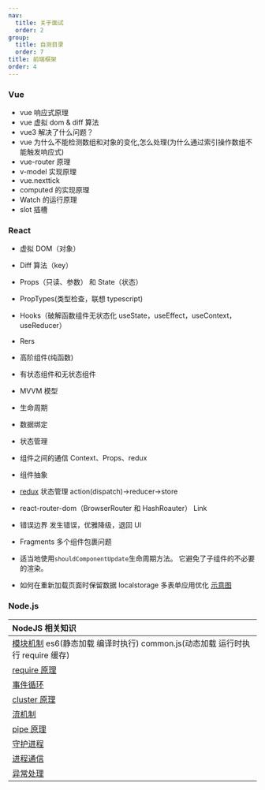 ```yaml
---
nav:
  title: 关于面试
  order: 2
group:
  title: 自测目录
  order: 7
title: 前端框架
order: 4
---
```


### Vue

- vue 响应式原理
- vue 虚拟 dom & diff 算法
- vue3 解决了什么问题？
- vue 为什么不能检测数组和对象的变化,怎么处理(为什么通过索引操作数组不能触发响应式)
- vue-router 原理
- v-model 实现原理
- vue.nexttick
- computed 的实现原理
- Watch 的运行原理
- slot 插槽

### React

- 虚拟 DOM（对象）
- Diff 算法（key）
- Props（只读、参数） 和 State（状态）
- PropTypes(类型检查，联想 typescript)
- Hooks（破解函数组件无状态化 useState，useEffect，useContext，useReducer）
- Rers
- 高阶组件(纯函数)
- 有状态组件和无状态组件
- MVVM 模型
- 生命周期
- 数据绑定
- 状态管理
- 组件之间的通信 Context、Props、redux
- 组件抽象
- [redux](https://tech.meituan.com/2017/07/14/redux-design-code.html) 状态管理 action(dispatch)→reducer→store
- react-router-dom（BrowserRouter 和 HashRoauter） Link
- 错误边界 发生错误，优雅降级，退回 UI
- Fragments 多个组件包裹问题

- 适当地使用`shouldComponentUpdate`生命周期方法。 它避免了子组件的不必要的渲染。
- 如何在重新加载页面时保留数据 localstorage 多表单应用优化 [示意图](https://image.fundebug.com/2019-05-31-10.png)

### Node.js

| NodeJS 相关知识                                                                                                             |
| :-------------------------------------------------------------------------------------------------------------------------- |
| [模块机制](https://juejin.cn/post/6844904030905303054) es6(静态加载 编译时执行) common.js(动态加载 运行时执行 require 缓存) |
| [require 原理](http://www.ruanyifeng.com/blog/2015/05/require.html)                                                         |
| [事件循环](https://learnku.com/articles/38802)                                                                              |
| [cluster 原理](https://www.cnblogs.com/dashnowords/p/10958457.html)                                                         |
| [流机制](https://www.barretlee.com/blog/2017/06/06/dive-to-nodejs-at-stream-module/)                                        |
| [pipe 原理](https://cloud.tencent.com/developer/article/1630068)                                                            |
| [守护进程](https://juejin.cn/post/6844903444839399438)                                                                      |
| [进程通信](http://www.ayqy.net/blog/nodejs进程间通信/)                                                                      |
| [异常处理](http://www.alloyteam.com/2013/12/node-js-series-exception-caught/)                                               |

